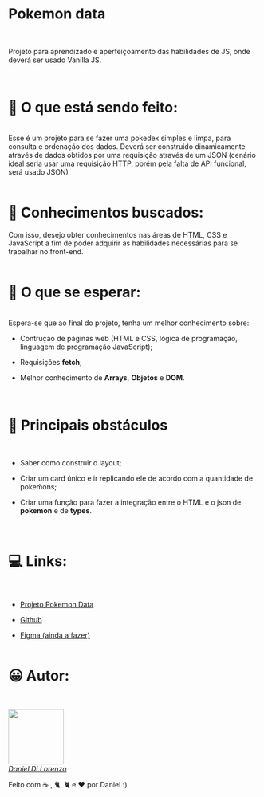 <h1> Pokemon data</h1>

<br>
<p>
Projeto para aprendizado e aperfeiçoamento das habilidades de JS, onde deverá ser usado Vanilla JS.</p>
<br>

<h1>&#128295 O que está sendo feito:</h1>

<br>Esse é um projeto para se fazer uma pokedex simples e limpa, para consulta e ordenação dos dados. Deverá ser construido dinamicamente através de dados obtidos por uma requisição através de um JSON (cenário ideal seria usar uma requisição HTTP, porém pela falta de API funcional, será usado JSON)<br><br>

<h1>&#128214 Conhecimentos buscados:</h1>

Com isso, desejo obter conhecimentos nas áreas de HTML, CSS e JavaScript a fim de poder adquirir as habilidades necessárias para se trabalhar no front-end.<br><br>

<h1>&#129300 O que se esperar: </h1>

<br> Espera-se que ao final do projeto, tenha um melhor conhecimento sobre:

- Contrução de páginas web (HTML e CSS, lógica de programação, linguagem de programação JavaScript);

- Requisições **fetch**;

- Melhor conhecimento de **Arrays**, **Objetos** e **DOM**.

<br>

<h1>&#128679 Principais obstáculos</h1>

<br>

- Saber como construir o layout;

- Criar um card único e ir replicando ele de acordo com a quantidade de pokeḿons;

- Criar uma função para fazer a integração entre o HTML e o json de **pokemon** e de **types**.
  <br>
  <br>
  <br>

<h1>&#128187 Links:</h1>
<br>

- [Projeto Pokemon Data](https://tangy-newsboy-925.notion.site/Pok-mon-Data-a9632a2789644723b3c1bf1cdefb6e1e "Pokemon Data")

- [Github](https://github.com/danieldilorenzo/CursoJavascript/tree/main/PokemonRandomizer "Projeto")

- [Figma (ainda a fazer)]('')
  <br><br>

<h1>&#128512 Autor:</h1>

<br>
<a href="https://github.com/danieldilorenzo">
<p >
<img src="https://avatars.githubusercontent.com/u/70811733?v=4" width="111px"><br>
<i href="https://github.com/danieldilorenzo">Daniel Di Lorenzo</i></a>

<p>Feito com  &#9749; , &#128008;, &#128008; e <g-emoji class="g-emoji" alias="heart" fallback-src="https://github.githubassets.com/images/icons/emoji/unicode/2764.png">❤️</g-emoji>  por Daniel :)</p>

